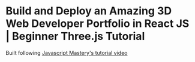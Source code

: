 # Build and Deploy an Amazing 3D Web Developer Portfolio in React JS | Beginner Three.js Tutorial 

Built following [Javascript Mastery's tutorial video](https://www.youtube.com/watch?v=0fYi8SGA20k&t)
